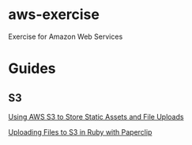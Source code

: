 # aws-exercise

Exercise for Amazon Web Services

# Guides

## S3

<a href="https://devcenter.heroku.com/articles/s3" target="_blank">Using AWS S3 to Store Static Assets and File Uploads</a>

<a href="https://devcenter.heroku.com/articles/paperclip-s3
" target="_blank">Uploading Files to S3 in Ruby with Paperclip</a>
